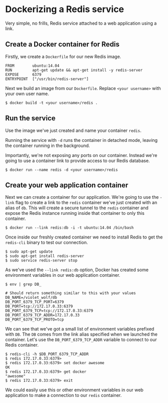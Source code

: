 <!--[metadata]>
+++
title = "Dockerizing a Redis service"
description = "Installing and running an redis service"
keywords = ["docker, example, package installation, networking,  redis"]
[menu.main]
parent = "smn_applied"
+++
<![end-metadata]-->

# Dockerizing a Redis service

Very simple, no frills, Redis service attached to a web application
using a link.

## Create a Docker container for Redis

Firstly, we create a `Dockerfile` for our new Redis
image.

    FROM        ubuntu:14.04
    RUN         apt-get update && apt-get install -y redis-server
    EXPOSE      6379
    ENTRYPOINT  ["/usr/bin/redis-server"]

Next we build an image from our `Dockerfile`.
Replace `<your username>` with your own user name.

    $ docker build -t <your username>/redis .

## Run the service

Use the image we've just created and name your container `redis`.

Running the service with `-d` runs the container in detached mode, leaving
the container running in the background.

Importantly, we're not exposing any ports on our container. Instead
we're going to use a container link to provide access to our Redis
database.

    $ docker run --name redis -d <your username>/redis

## Create your web application container

Next we can create a container for our application. We're going to use
the `-link` flag to create a link to the `redis` container we've just
created with an alias of `db`. This will create a secure tunnel to the
`redis` container and expose the Redis instance running inside that
container to only this container.

    $ docker run --link redis:db -i -t ubuntu:14.04 /bin/bash

Once inside our freshly created container we need to install Redis to
get the `redis-cli` binary to test our connection.

    $ sudo apt-get update
    $ sudo apt-get install redis-server
    $ sudo service redis-server stop

As we've used the `--link redis:db` option, Docker
has created some environment variables in our web application container.

    $ env | grep DB_

    # Should return something similar to this with your values
    DB_NAME=/violet_wolf/db
    DB_PORT_6379_TCP_PORT=6379
    DB_PORT=tcp://172.17.0.33:6379
    DB_PORT_6379_TCP=tcp://172.17.0.33:6379
    DB_PORT_6379_TCP_ADDR=172.17.0.33
    DB_PORT_6379_TCP_PROTO=tcp

We can see that we've got a small list of environment variables prefixed
with `DB`. The `DB` comes from the link alias specified when we launched
the container. Let's use the `DB_PORT_6379_TCP_ADDR` variable to connect to
our Redis container.

    $ redis-cli -h $DB_PORT_6379_TCP_ADDR
    $ redis 172.17.0.33:6379>
    $ redis 172.17.0.33:6379> set docker awesome
    OK
    $ redis 172.17.0.33:6379> get docker
    "awesome"
    $ redis 172.17.0.33:6379> exit

We could easily use this or other environment variables in our web
application to make a connection to our `redis`
container.
